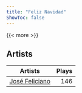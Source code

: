 ```yaml
---
title: "Feliz Navidad"
ShowToc: false
---
```


{{< more >}}

## Artists
Artists | Plays 
----- | -----: 
[José Feliciano](/artists/jose-feliciano-30507) | 146

